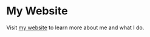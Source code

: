 # My Website
Visit [my website](http://davidzheng814.github.io) to learn more about me and what I do. 

